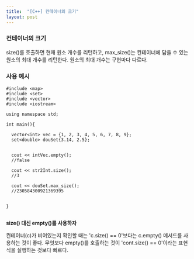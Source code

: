 ```yaml
---
title:  "[C++] 컨테이너의 크기"
layout: post
---
```



### 컨테이너의 크기

size()를 호출하면 현재 원소 개수를 리턴하고, max_size()는 컨테이너에 담을 수 있는 원소의 최대 개수를 리턴한다. 원소의 최대 개수는 구현마다 다르다.


### 사용 예시

```
#include <map>
#include <set>
#include <vector>
#include <iostream>

using namespace std;

int main(){

  vector<int> vec = {1, 2, 3, 4, 5, 6, 7, 8, 9};
  set<double> douSet{3.14, 2.5};
  
  
  cout << intVec.empty();
  //false
  
  cout << str2Int.size();
  //3
  
  cout << douSet.max_size();
  //230584300921369395
  
 
}


```


**size() 대신 empty()를 사용하자**

컨테이너(c)가 비어있는지 확인할 때는 'c.size() == 0'보다는 c.empty() 메서드를 사용하는 것이 좋다. 무엇보다 empty()를 호출하는 것이 'cont.size() == 0'이라는 표현식을 실행하는 것보다 빠르다.


